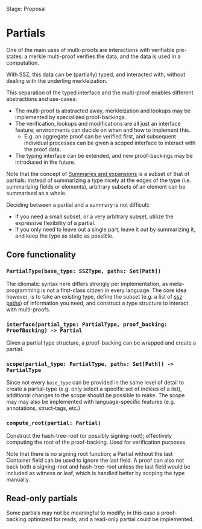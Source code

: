 Stage: Proposal


# Partials

One of the main uses of multi-proofs are interactions with verifiable pre-states: a merkle multi-proof verifies the data, and the data is used in a computation.

With SSZ, this data can be (partially) typed, and interacted with, without dealing with the underling merkleization.

This separation of the typed interface and the multi-proof enables different abstractions and use-cases:
- The multi-proof is abstracted away, merkleization and lookups may be implemented by specialized proof-backings.
- The verification, lookups and modifications are all just an interface feature;
   environments can decide on when and how to implement this.
   - E.g. an aggregate proof can be verified first, and subsequent individual processes can be given a scoped interface to interact with the proof data.
- The typing interface can be extended, and new proof-backings may be introduced in the future.

Note that the concept of [Summaries and expansions](../navigation/summaries_expansions.md) is a subset of that of partials:
instead of summarizing a type nicely at the edges of the type (i.e. summarizing fields or elements),
arbitrary subsets of an element can be summarised as a whole.

Deciding between a partial and a summary is not difficult:
- If you need a small subset, or a very arbitrary subset, utilize the expressive flexibility of a partial.
- If you only need to leave out a single part, leave it out by summarizing it, and keep the type as static as possible.

## Core functionality

### `PartialType(base_type: SSZType, paths: Set[Path])`

The idiomatic syntax here differs strongly per implementation, as meta-programming is not a first-class citizen in every language.
The core idea however, is to take an existing type, define the subset (e.g. a list of [ssz paths](../navigation/paths.md)) of information you need,
 and construct a type structure to interact with multi-proofs. 

### `interface(partial_type: PartialType, proof_backing: ProofBacking) -> Partial`

Given a partial type structure, a proof-backing can be wrapped and create a partial.

### `scope(partial_type: PartialType, paths: Set[Path]) -> PartialType`

Since not every `base_type` can be provided in the same level of detail to create a partial-type
 (e.g. only select a specific set of indices of a list), additional changes to the scope should be possible to make. 
The scope may may also be implemented with language-specific features (e.g. annotations, struct-tags, etc.)

### `compute_root(partial: Partial)`

Construct the hash-tree-root (or possibly signing-root); effectively computing the root of the proof-backing. Used for verification purposes.

Note that there is no signing root function; a Partial without the last Container field can be used to ignore the last field. 
A proof can also not back both a signing-root and hash-tree-root unless the last field would be included as witness or leaf, which is handled better by scoping the type manually. 

## Read-only partials

Some partials may not be meaningful to modify; in this case a proof-backing optimized for reads, and a read-only partial could be implemented.

